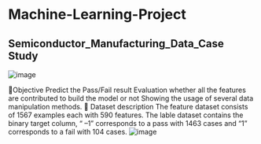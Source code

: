 # Machine-Learning-Project
## Semiconductor_Manufacturing_Data_Case Study
![image](https://user-images.githubusercontent.com/75202194/235457784-56e99f92-e978-427e-9650-51bc826130c0.png)

🔺Objective 
Predict the Pass/Fail result
Evaluation whether all the features are contributed to build the model or not 
Showing the usage of several data manipulation methods.
🔺 Dataset description
The feature dataset consists of 1567 examples each with 590 features.
The lable dataset contains the binary target column, “ –1” corresponds to a pass with 1463 cases and “1” corresponds to a fail with 104 cases.
![image](https://user-images.githubusercontent.com/75202194/235457817-b8d1ab64-83e5-4b69-a5be-7e187f6bcd45.png)
